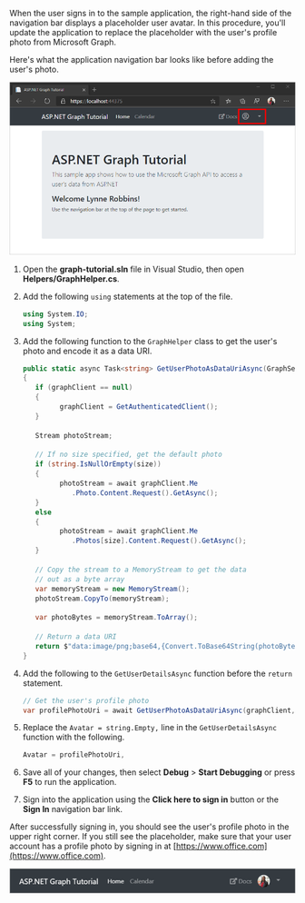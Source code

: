 <!-- markdownlint-disable MD002 MD041 -->

When the user signs in to the sample application, the right-hand side of the navigation bar displays a placeholder user avatar. In this procedure, you'll update the application to replace the placeholder with the user's profile photo from Microsoft Graph.

Here's what the application navigation bar looks like before adding the user's photo.

![A screenshot of the unmodified application navigation bar](images/01-user-profile.png)

1. Open the **graph-tutorial.sln** file in Visual Studio, then open **Helpers/GraphHelper.cs**.
1. Add the following `using` statements at the top of the file.

    ```csharp
    using System.IO;
    using System;
    ```

1. Add the following function to the `GraphHelper` class to get the user's photo and encode it as a data URI.

    ```csharp
    public static async Task<string> GetUserPhotoAsDataUriAsync(GraphServiceClient graphClient = null, string size = null)
    {
       if (graphClient == null)
       {
             graphClient = GetAuthenticatedClient();
       }

       Stream photoStream;

       // If no size specified, get the default photo
       if (string.IsNullOrEmpty(size))
       {
             photoStream = await graphClient.Me
                .Photo.Content.Request().GetAsync();
       }
       else
       {
             photoStream = await graphClient.Me
                .Photos[size].Content.Request().GetAsync();
       }

       // Copy the stream to a MemoryStream to get the data
       // out as a byte array
       var memoryStream = new MemoryStream();
       photoStream.CopyTo(memoryStream);

       var photoBytes = memoryStream.ToArray();

       // Return a data URI
       return $"data:image/png;base64,{Convert.ToBase64String(photoBytes)}";
    }
    ```

1. Add the following to the `GetUserDetailsAsync` function before the `return` statement.

    ```csharp
    // Get the user's profile photo
    var profilePhotoUri = await GetUserPhotoAsDataUriAsync(graphClient, "48x48");
    ```

1. Replace the `Avatar = string.Empty,` line in the `GetUserDetailsAsync` function with the following.

    ```csharp
    Avatar = profilePhotoUri,
    ```

1. Save all of your changes, then select **Debug** > **Start Debugging** or press **F5** to run the application.
1. Sign into the application using the **Click here to sign in** button or the **Sign In** navigation bar link.

After successfully signing in, you should see the user's profile photo in the upper right corner. If you still see the placeholder, make sure that your user account has a profile photo by signing in at [https://www.office.com](https://www.office.com).

![A screenshot of user's photo in the navigation bar](images/02-user-profile.png)
